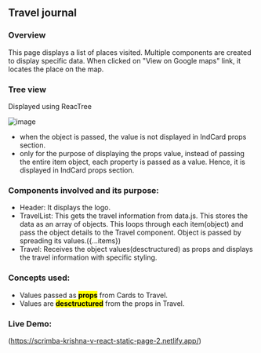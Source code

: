 ## Travel journal

### Overview
This page displays a list of places visited. Multiple components are created to display specific data.
When clicked on "View on Google maps" link, it locates the place on the map.

### Tree view
Displayed using ReacTree


![image](https://github.com/user-attachments/assets/1ea2740c-74ff-40f9-bf6f-2e09e7b245fd)

- when the object is passed, the value is not displayed in IndCard props section.
- only for the purpose of displaying the props value, instead of passing the entire item object, each property is passed as a value. Hence, it is displayed in IndCard props section.

### Components involved and its purpose:
- Header: It displays the logo.
- TravelList: This gets the travel information from data.js. This stores the data as an array of objects. This loops through each item(object) and pass the object details to the
  Travel component. Object is passed by spreading its values.({...items})
- Travel: Receives the object values(desctructured) as props and displays the travel information with specific styling.

### Concepts used:
- Values passed as <mark>**props**</mark> from Cards to Travel.
- Values are <mark>**desctructured**</mark> from the props in Travel.

### Live Demo:
(https://scrimba-krishna-v-react-static-page-2.netlify.app/)
